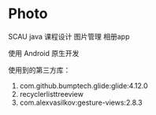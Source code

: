 # Photo
SCAU java 课程设计 图片管理 相册app

使用 Android 原生开发

使用到的第三方库：
1. com.github.bumptech.glide:glide:4.12.0
2. recyclerlisttreeview
3. com.alexvasilkov:gesture-views:2.8.3
